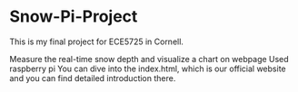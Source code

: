 # Snow-Pi-Project
This is my final project for ECE5725 in Cornell.

Measure the real-time snow depth and visualize a chart on webpage
Used raspberry pi 
You can dive into the index.html, which is our official website and you can find detailed introduction there.
